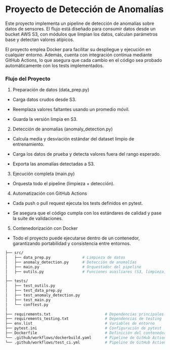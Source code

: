 # Proyecto de Detección de Anomalías

Este proyecto implementa un pipeline de detección de anomalías sobre datos de sensores. El flujo está diseñado para consumir datos desde un bucket AWS S3, con módulos que limpian los datos, calculan parámetros base y detectan valores atípicos.

El proyecto emplea Docker para facilitar su despliegue y ejecución en cualquier entorno. Además, cuenta con integración continua mediante GitHub Actions, lo que asegura que cada cambio en el código sea probado automáticamente con los tests implementados.

### Flujo del Proyecto

1. Preparación de datos (data_prep.py)

- Carga datos crudos desde S3.

- Reemplaza valores faltantes usando un promedio móvil.

- Guarda la versión limpia en S3.

2. Detección de anomalías (anomaly_detection.py)

- Calcula media y desviación estándar del dataset limpio de entrenamiento.

- Carga los datos de prueba y detecta valores fuera del rango esperado.

- Exporta las anomalías detectadas a S3.

3. Ejecución completa (main.py)

- Orquesta todo el pipeline (limpieza + detección).

4. Automatización con GitHub Actions

- Cada push o pull request ejecuta los tests definidos en pytest.

- Se asegura que el código cumpla con los estándares de calidad y pase la suite de validaciones.

5. Contenedorización con Docker

- Todo el proyecto puede ejecutarse dentro de un contenedor, garantizando portabilidad y consistencia entre entornos.

``` bash
├── src/
│   ├── data_prep.py              # Limpieza de datos
│   ├── anomaly_detection.py      # Detección de anomalías
│   ├── main.py                   # Orquestador del pipeline
│   ├── outils.py                 # Funciones auxiliares (S3, limpieza, guardado)
│
├── tests/
│   ├── test_outils.py
│   ├── test_data_prep.py
│   ├── test_anomaly_detection.py
│   ├── test_main.py
│   └── conftest.py
│
├── requirements.txt                        # Dependencias principales
├── requirements_testing.txt                # Dependencias de testing
├── env.list                                # Variables de entorno
├── pytest.ini                              # Configuración de pytest
├── Dockerfile                              # Definición del contenedor
└── .github/workflows/dockerbuild.yaml      # Pipeline de GitHub Actions
└── .github/workflows/test_ci.yml           # Pipeline de GitHub Actions


```
